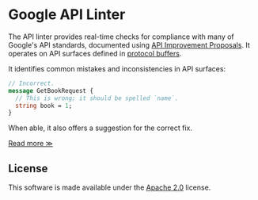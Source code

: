 # Google API Linter

The API linter provides real-time checks for compliance with many of Google's
API standards, documented using [API Improvement Proposals][]. It operates on
API surfaces defined in [protocol buffers][].

It identifies common mistakes and inconsistencies in API surfaces:

```proto
// Incorrect.
message GetBookRequest {
  // This is wrong; it should be spelled `name`.
  string book = 1;
}
```

When able, it also offers a suggestion for the correct fix.

[Read more ≫](https://googleapis.github.io/api-linter/)

## License

This software is made available under the [Apache 2.0][] license.

[apache 2.0]: https://www.apache.org/licenses/LICENSE-2.0
[api improvement proposals]: https://aip.dev/
[protocol buffers]: https://developers.google.com/protocol-buffers
[rule documentation]: ./rules/index.md
